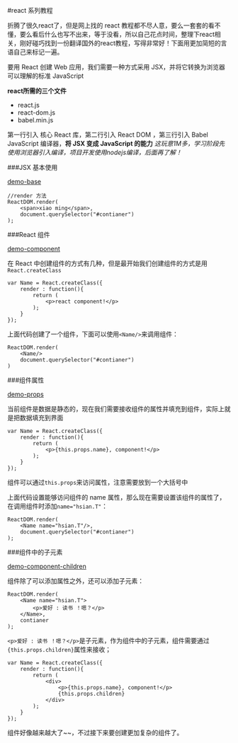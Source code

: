 #react 系列教程

折腾了很久react了，但是网上找的 react 教程都不尽人意，要么一套套的看不懂，要么看后什么也写不出来，等于没看，所以自己花点时间，整理下react相关，刚好碰巧找到一份翻译国外的react教程，写得非常好！下面用更加简短的言语自己来标记一遍。

要用 React 创建 Web 应用，我们需要一种方式采用 JSX，并将它转换为浏览器可以理解的标准 
JavaScript

**react所需的三个文件**

- react.js       
- react-dom.js
- babel.min.js

第一行引入 核心 React 库，第二行引入 React DOM ，第三行引入 Babel JavaScript 编译器，**将 JSX 变成 JavaScript 的能力** *这玩意1M多，学习阶段先使用浏览器引入编译，项目开发使用nodejs编译，后面再了解！*

###JSX 基本使用

<a href="https://github.com/hsian/react-tutorial/blob/master/demo/demo-base.html">demo-base</a>

	//render 方法
	ReactDOM.render(
		<span>xiao ming</span>,
		document.querySelector("#contianer")
	);	

###React 组件

<a href="https://github.com/hsian/react-tutorial/blob/master/demo/demo-component.html">demo-component</a>

在 React 中创建组件的方式有几种，但是最开始我们创建组件的方式是用 `React.createClass`

	var Name = React.createClass({
		render : function(){
			return (
				<p>react component!</p>
			);
		}
	});

上面代码创建了一个组件，下面可以使用`<Name/>`来调用组件：

	ReactDOM.render(
		<Name/>
		document.querySelector("#contianer")
	)

###组件属性

<a href="https://github.com/hsian/react-tutorial/blob/master/demo/demo-props.html">demo-props</a>

当前组件是数据是静态的，现在我们需要接收组件的属性并填充到组件，实际上就是把数据填充到界面

	var Name = React.createClass({
		render : function(){
			return (
				<p>{this.props.name}, component!</p>
			);
		}
	});

组件可以通过`this.props`来访问属性，注意需要放到一个大括号中

上面代码设置能够访问组件的 name 属性，那么现在需要设置该组件的属性了，在调用组件时添加`name="hsian.T"`：

	ReactDOM.render( 
		<Name name="hsian.T"/>, 
		document.querySelector("#contianer") 
	);

###组件中的子元素

<a href="https://github.com/hsian/react-tutorial/blob/master/demo/demo-component-children.html">demo-component-children</a>

组件除了可以添加属性之外，还可以添加子元素：

	ReactDOM.render( 
		<Name name="hsian.T">
			<p>爱好 : 读书 ！嗯？</p>
		</Name>, 
		contianer 
	);

`<p>爱好 : 读书 ！嗯？</p>`是子元素，作为组件中的子元素，组件需要通过`{this.props.children}`属性来接收；

	var Name = React.createClass({
		render : function(){
			return (
				<div>
					<p>{this.props.name}, component!</p>
					{this.props.children}
				</div>
			);
		}
	});

组件好像越来越大了~~，不过接下来要创建更加复杂的组件了。


	








